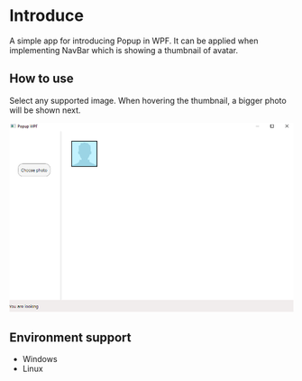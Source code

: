 # Introduce
A simple app for introducing Popup in WPF. It can be applied when implementing NavBar which is showing a thumbnail of avatar.

## How to use
Select any supported image. When hovering the thumbnail, a bigger photo will be shown next.

![Alt text](https://github.com/vuongsg/popup-wpf/blob/master/screen-shot.png?raw=true "Title")

## Environment support
- Windows
- Linux